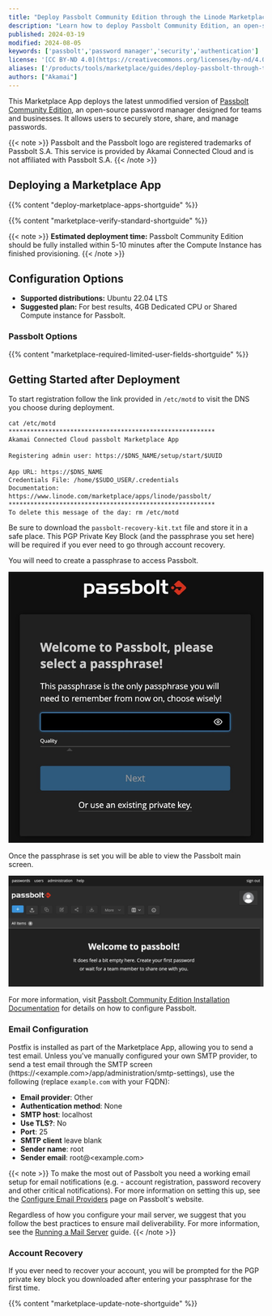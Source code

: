 ```yaml
---
title: "Deploy Passbolt Community Edition through the Linode Marketplace"
description: "Learn how to deploy Passbolt Community Edition, an open-source password manager, on the Akamai cloud computing platform."
published: 2024-03-19
modified: 2024-08-05
keywords: ['passbolt','password manager','security','authentication']
license: '[CC BY-ND 4.0](https://creativecommons.org/licenses/by-nd/4.0)'
aliases: ['/products/tools/marketplace/guides/deploy-passbolt-through-the-linode-marketplace/']
authors: ["Akamai"]
---
```


This Marketplace App deploys the latest unmodified version of [Passbolt Community Edition](https://github.com/passbolt/passbolt_api), an open-source password manager designed for teams and businesses. It allows users to securely store, share, and manage passwords.

{{< note >}}
Passbolt and the Passbolt logo are registered trademarks of Passbolt S.A.
This service is provided by Akamai Connected Cloud and is not affiliated with Passbolt S.A.
{{< /note >}}

## Deploying a Marketplace App

{{% content "deploy-marketplace-apps-shortguide" %}}

{{% content "marketplace-verify-standard-shortguide" %}}

{{< note >}}
**Estimated deployment time:** Passbolt Community Edition should be fully installed within 5-10 minutes after the Compute Instance has finished provisioning.
{{< /note >}}

## Configuration Options

- **Supported distributions:** Ubuntu 22.04 LTS
- **Suggested plan:** For best results, 4GB Dedicated CPU or Shared Compute instance for Passbolt.

### Passbolt Options

{{% content "marketplace-required-limited-user-fields-shortguide" %}}

## Getting Started after Deployment

To start registration follow the link provided in `/etc/motd` to visit the DNS you choose during deployment.

```output
cat /etc/motd
*********************************************************
Akamai Connected Cloud passbolt Marketplace App

Registering admin user: https://$DNS_NAME/setup/start/$UUID

App URL: https://$DNS_NAME
Credentials File: /home/$SUDO_USER/.credentials
Documentation: https://www.linode.com/marketplace/apps/linode/passbolt/
*********************************************************
To delete this message of the day: rm /etc/motd
```

Be sure to download the `passbolt-recovery-kit.txt` file and store it in a safe place. This PGP Private Key Block  (and the passphrase you set here) will be required if you ever need to go through account recovery.

You will need to create a passphrase to access Passbolt.

![Screenshot of Passbolt Community Edition passphrase](passphrase_screen.jpg)

Once the passphrase is set you will be able to view the Passbolt main screen.

![Screenshot of Passbolt Community Edition main screen](passbolt_mainscreen.jpg)

For more information, visit [Passbolt Community Edition Installation Documentation](https://help.passbolt.com/hosting/install/ce/ubuntu/ubuntu.html) for details on how to configure Passbolt.

### Email Configuration

Postfix is installed as part of the Marketplace App, allowing you to send a test email. Unless you've manually configured your own SMTP provider, to send a test email through the SMTP screen (https://<example.com>/app/administration/smtp-settings), use the following (replace `example.com` with your FQDN):

* **Email provider**: Other
* **Authentication method**: None
* **SMTP host**: localhost
* **Use TLS?**: No
* **Port**: 25
* **SMTP client** leave blank
* **Sender name**: root
* **Sender email**: root@<example.com>

{{< note >}}
To make the most out of Passbolt you need a working email setup for email notifications (e.g. - account registration, password recovery and other critical notifications). For more information on setting this up, see the [Configure Email Providers](https://help.passbolt.com/configure/email/setup) page on Passbolt's website.

Regardless of how you configure your mail server, we suggest that you follow the best practices to ensure mail deliverability. For more information, see the [Running a Mail Server](https://www.linode.com/docs/guides/running-a-mail-server/) guide.
{{< /note >}}

### Account Recovery
If you ever need to recover your account, you will be prompted for the PGP private key block you downloaded after entering your passphrase for the first time.

{{% content "marketplace-update-note-shortguide" %}}